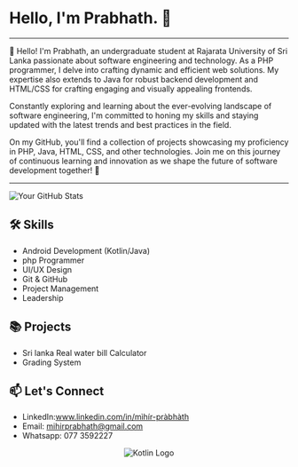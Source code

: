 # Hello, I'm Prabhath. 👋

<!-- Your Introduction -->

---

👋 Hello! I'm Prabhath, an undergraduate student at Rajarata University of Sri Lanka passionate about software engineering and technology. As a PHP programmer, I delve into crafting dynamic and efficient web solutions. My expertise also extends to Java for robust backend development and HTML/CSS for crafting engaging and visually appealing frontends.

Constantly exploring and learning about the ever-evolving landscape of software engineering, I'm committed to honing my skills and staying updated with the latest trends and best practices in the field. 

On my GitHub, you'll find a collection of projects showcasing my proficiency in PHP, Java, HTML, CSS, and other technologies. Join me on this journey of continuous learning and innovation as we shape the future of software development together! 🚀

---

<!-- Your GitHub Stats -->
![Your GitHub Stats](https://github-readme-stats.vercel.app/api?username=YourGitHubUsername&show_icons=true&theme=radical)

## 🛠️ Skills
- Android Development (Kotlin/Java)
- php Programmer
- UI/UX Design
- Git & GitHub
- Project Management
- Leadership

## 📚 Projects
- Sri lanka Real water bill Calculator
- Grading System

## 📫 Let's Connect
- LinkedIn:www.linkedin.com/in/mìhír-pràbhàth
- Email: mihirprabhath@gmail.com
- Whatsapp: 077 3592227

<!-- Attractive Kotlin Logo -->
<p align="center">
  <img src="https://github.com/JetBrains/kotlin/blob/master/assets/images/twitter-card/kotlin_800x418.png" alt="Kotlin Logo">
</p>
